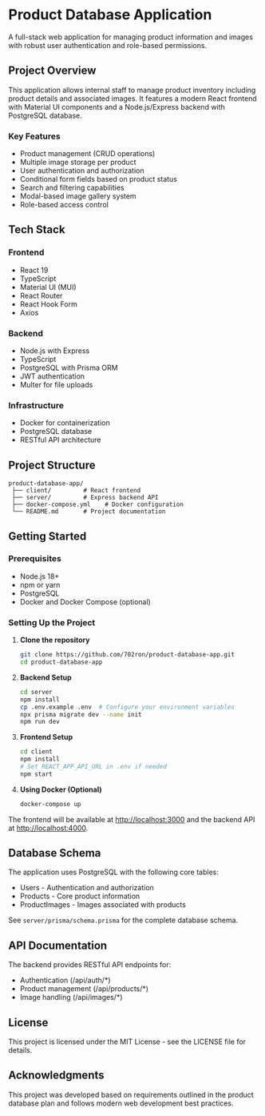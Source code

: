 # Product Database Application

A full-stack web application for managing product information and images with robust user authentication and role-based permissions.

## Project Overview

This application allows internal staff to manage product inventory including product details and associated images. It features a modern React frontend with Material UI components and a Node.js/Express backend with PostgreSQL database.

### Key Features

- Product management (CRUD operations)
- Multiple image storage per product
- User authentication and authorization
- Conditional form fields based on product status
- Search and filtering capabilities
- Modal-based image gallery system
- Role-based access control

## Tech Stack

### Frontend

- React 19
- TypeScript
- Material UI (MUI)
- React Router
- React Hook Form
- Axios

### Backend

- Node.js with Express
- TypeScript
- PostgreSQL with Prisma ORM
- JWT authentication
- Multer for file uploads

### Infrastructure

- Docker for containerization
- PostgreSQL database
- RESTful API architecture

## Project Structure

```
product-database-app/
 ├── client/         # React frontend
 ├── server/         # Express backend API
 ├── docker-compose.yml    # Docker configuration
 └── README.md       # Project documentation
```

## Getting Started

### Prerequisites

- Node.js 18+
- npm or yarn
- PostgreSQL
- Docker and Docker Compose (optional)

### Setting Up the Project

1. **Clone the repository**

   ```bash
   git clone https://github.com/702ron/product-database-app.git
   cd product-database-app
   ```

2. **Backend Setup**

   ```bash
   cd server
   npm install
   cp .env.example .env  # Configure your environment variables
   npx prisma migrate dev --name init
   npm run dev
   ```

3. **Frontend Setup**

   ```bash
   cd client
   npm install
   # Set REACT_APP_API_URL in .env if needed
   npm start
   ```

4. **Using Docker (Optional)**
   ```bash
   docker-compose up
   ```

The frontend will be available at [http://localhost:3000](http://localhost:3000) and the backend API at [http://localhost:4000](http://localhost:4000).

## Database Schema

The application uses PostgreSQL with the following core tables:

- Users - Authentication and authorization
- Products - Core product information
- ProductImages - Images associated with products

See `server/prisma/schema.prisma` for the complete database schema.

## API Documentation

The backend provides RESTful API endpoints for:

- Authentication (/api/auth/\*)
- Product management (/api/products/\*)
- Image handling (/api/images/\*)

## License

This project is licensed under the MIT License - see the LICENSE file for details.

## Acknowledgments

This project was developed based on requirements outlined in the product database plan and follows modern web development best practices.
